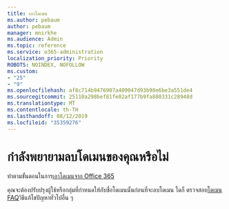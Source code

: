 ```yaml
---
title: เอาโดเมน
ms.author: pebaum
author: pebaum
manager: mnirkhe
ms.audience: Admin
ms.topic: reference
ms.service: o365-administration
localization_priority: Priority
ROBOTS: NOINDEX, NOFOLLOW
ms.custom:
- "25"
- "9"
ms.openlocfilehash: af8c714b9476907a409047d93b98e6be3a551de4
ms.sourcegitcommit: 25110a298bef81fe02af177b9fa880331c28948d
ms.translationtype: MT
ms.contentlocale: th-TH
ms.lasthandoff: 08/12/2019
ms.locfileid: "35359276"
---
```

# <a name="trying-to-remove-your-domain"></a>กำลังพยายามลบโดเมนของคุณหรือไม่

ทำตามขั้นตอนในการ[เอาโดเมนจาก Office 365](https://support.office.com/article/Remove-a-domain-from-Office-365-f09696b2-8c29-4588-a08b-b333da19810c.aspx)
  
คุณจะต้องปรับปรุงผู้ใช้หรือกลุ่มที่กำหนดให้กับชื่อโดเมนนั้นก่อนที่จะลบโดเมน ใดก็ ตรวจสอบ[โดเมน FAQ](https://support.office.com/article/Domains-FAQ-1272bad0-4bd4-4796-8005-67d6fb3afc5a.aspx)วิธีแก้ไขปัญหาทั่วไปอื่น ๆ
  